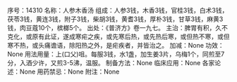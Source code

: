 序号：14310
名称：人参木香汤
组成：人参3钱，木香3钱，官桂3钱，白术3钱，茯苓3钱，黄连3钱，附子3钱，柴胡3钱，黄耆3钱，厚朴3钱，甘草3钱，麻黄3钱，肉豆蔻10个，槟榔5个。
出处：《普济方》卷一九七。
主治：脾胃有积，久不克化，或原有此证，遂成寒疟之疾，或先寒后热，或先热后寒，或但热不寒，或但寒不热，或头痛谵语，除阳热之外，是疟疾者，并皆治之。
加减：None
功效：None
用法用量：上(口父)咀。每服3钱，水1盏，加生姜3片，乌梅1个，同煎至7分，入酒少许，又煎3-5沸，温服。
制备方法：None
临床应用：None
各家论述：None
用药禁忌：None
附注：None
